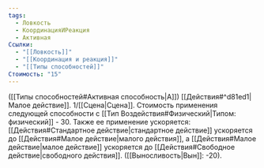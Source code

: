 ```yaml
---
tags:
  - Ловкость
  - КоординацияИРеакция
  - Активная
Ссылки:
  - "[[Ловкость]]"
  - "[[Координация и реакция]]"
  - "[[Типы способностей]]"
Стоимость: "15"
---
```

([[Типы способностей#Активная способность|А]]) [[Действия#^d81ed1|Малое действие]]. 1/[[Сцена|Сцена]]. Стоимость применения следующей способности с [[Тип Воздействия#Физический|Типом: физический]] - 30. Также ее применение ускоряется: 
[[Действия#Стандартное действие|стандартное действие]] ускоряется до [[Действия#Малое действие|малого действия]], а [[Действия#Малое действие|малое действие]] ускоряется до [[Действия#Свободное действие|свободного действия]]. ([[Выносливость|Вын]]: -20).